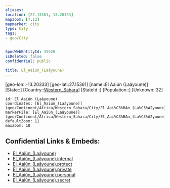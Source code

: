 ```yaml
---
aliases: 
location: [27.15361,-13.20333]
mapzoom: [7,12] 
mapmarker: city 
type: City
tags:
- geo/City


SpocWebEntityId: 35926
isDeleted: false
confidential: public

title: El_Aaiún_(Laâyoune)
---
```

[geo-lon::-13.20333]
[geo-lat::27.15361]
[name::El Aaiún (Laâyoune)]
[State::]
[Country::[Western_Sahara](geo/Continent/Africa/Western_Sahara.md)]
[StateId::]
[Population::]
[Unknown::32]


```leaflet
id: El Aaiún (Laâyoune)
coordinates: [El_Aaiún_(Laâyoune)](geo/Continent/Africa/Western_Sahara/City/El_Aai%C3%BAn_(La%C3%A2youne).md)
markerFile: [El_Aaiún_(Laâyoune)](geo/Continent/Africa/Western_Sahara/City/El_Aai%C3%BAn_(La%C3%A2youne).md)
defaultZoom: 11 
maxZoom: 18
```


## Confidential Links & Embeds: 
- [El_Aaiún_(Laâyoune)](../../../../../../_public/geo/Continent/Africa/Western_Sahara/City/El_Aai%C3%BAn_(La%C3%A2youne).md) 
- [El_Aaiún_(Laâyoune).internal](../../../../../../_internal/geo/Continent/Africa/Western_Sahara/City/El_Aai%C3%BAn_(La%C3%A2youne).internal.md) 
- [El_Aaiún_(Laâyoune).protect](../../../../../../_protect/geo/Continent/Africa/Western_Sahara/City/El_Aai%C3%BAn_(La%C3%A2youne).protect.md) 
- [El_Aaiún_(Laâyoune).private](../../../../../../_private/geo/Continent/Africa/Western_Sahara/City/El_Aai%C3%BAn_(La%C3%A2youne).private.md) 
- [El_Aaiún_(Laâyoune).personal](../../../../../../_personal/geo/Continent/Africa/Western_Sahara/City/El_Aai%C3%BAn_(La%C3%A2youne).personal.md) 
- [El_Aaiún_(Laâyoune).secret](../../../../../../_secret/geo/Continent/Africa/Western_Sahara/City/El_Aai%C3%BAn_(La%C3%A2youne).secret.md) 
